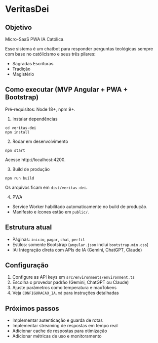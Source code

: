 # VeritasDei

## Objetivo

Micro-SaaS PWA IA Católica.

Esse sistema é um chatbot para responder perguntas teológicas sempre com base no católicismo e seus três pilares:
- Sagradas Escrituras
- Tradição
- Magistério

## Como executar (MVP Angular + PWA + Bootstrap)

Pré-requisitos: Node 18+, npm 9+.

1) Instalar dependências
```
cd veritas-dei
npm install
```

2) Rodar em desenvolvimento
```
npm start
```
Acesse http://localhost:4200.

3) Build de produção
```
npm run build
```
Os arquivos ficam em `dist/veritas-dei`.

4) PWA
- Service Worker habilitado automaticamente no build de produção.
- Manifesto e ícones estão em `public/`.

## Estrutura atual
- Páginas: `inicio`, `pagar`, `chat`, `perfil`
- Estilos: somente Bootstrap (`angular.json` inclui `bootstrap.min.css`)
- IA: Integração direta com APIs de IA (Gemini, ChatGPT, Claude)

## Configuração
1. Configure as API keys em `src/environments/environment.ts`
2. Escolha o provedor padrão (Gemini, ChatGPT ou Claude)
3. Ajuste parâmetros como temperatura e maxTokens
4. Veja `CONFIGURACAO_IA.md` para instruções detalhadas

## Próximos passos
- Implementar autenticação e guarda de rotas
- Implementar streaming de respostas em tempo real
- Adicionar cache de respostas para otimização
- Adicionar métricas de uso e monitoramento
